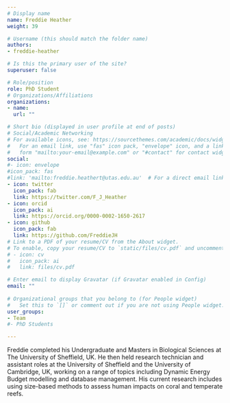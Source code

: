 ```yaml
---
# Display name
name: Freddie Heather
weight: 39

# Username (this should match the folder name)
authors:
- freddie-heather

# Is this the primary user of the site?
superuser: false

# Role/position
role: PhD Student
# Organizations/Affiliations
organizations:
- name: 
  url: ""

# Short bio (displayed in user profile at end of posts)
# Social/Academic Networking
# For available icons, see: https://sourcethemes.com/academic/docs/widgets/#icons
#   For an email link, use "fas" icon pack, "envelope" icon, and a link in the
#   form "mailto:your-email@example.com" or "#contact" for contact widget.
social:
#- icon: envelope
#icon_pack: fas
#link: 'mailto:freddie.heathert@utas.edu.au'  # For a direct email link, use "mailto:test@example.org".
- icon: twitter
  icon_pack: fab
  link: https://twitter.com/F_J_Heather
- icon: orcid
  icon_pack: ai
  link: https://orcid.org/0000-0002-1650-2617
- icon: github
  icon_pack: fab
  link: https://github.com/FreddieJH
# Link to a PDF of your resume/CV from the About widget.
# To enable, copy your resume/CV to `static/files/cv.pdf` and uncomment the lines below.  
# - icon: cv
#   icon_pack: ai
#   link: files/cv.pdf

# Enter email to display Gravatar (if Gravatar enabled in Config)
email: ""
  
# Organizational groups that you belong to (for People widget)
#   Set this to `[]` or comment out if you are not using People widget.  
user_groups:
- Team
#- PhD Students

---
```


Freddie completed his Undergraduate and Masters in Biological Sciences at The University of Sheffield, UK. He then held research technician and assistant roles at the University of Sheffield and the University of Cambridge, UK, working on a range of topics including Dynamic Energy Budget modelling and database management. His current research includes using size-based methods to assess human impacts on coral and temperate reefs.

